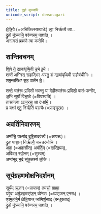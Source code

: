 ```yaml
---  
title: द्रुहो मुञ्चामि  
unicode_script: devanagari  
---  
```


क्षे॒त्रि॒यै (=अचिकित्स्यव्याधेः) त्वा॒ निर्ऋ॑त्यै त्वा..  
द्रु॒हो मु॑ञ्चामि॒ वरु॑णस्य॒ पाशा॑त् ।  
अ॒ना॒गसं॒ ब्रह्म॑णे त्वा करोमि।  
  
  
## शान्तिवचनम्  
  
शि॒वे ते॒ द्यावा॑पृथि॒वी उ॒भे इ॒मे ।  
शन्ते॑ अ॒ग्निस् स॒हाद्भिर् अ॑स्तु॒ शं द्यावा॑पृथि॒वी स॒हौष॑धीभिः ।  
शम॒न्तरि॑क्षꣳ स॒ह वाते॑न ते॒।  
  
  
शन्ते॒ चत॑स्रः प्र॒दिशो॑ भवन्तु या दैवी॒श्चत॑स्रः प्र॒दिशो॒ वात॑-पत्नीर्,  
अ॒भि सूर्यो॑ विच॒ष्टे (=विपश्यति) ।  
तासा॑न्त्वा ऽऽज॒रस॒ आ द॑धामि॒।  
प्र यक्ष्म॑ एतु॒ निर्ऋ॑तिं परा॒चैः (=प्राङ्मुखः) ।  
  
## अवर्तिनिवारणम्  
  
अमो॑चि॒ यक्ष्मा॑द् दुरि॒तादव॑र्त्यै (=आपत्तः)।  
द्रु॒हः पाशा॒न् निर्ऋ॑त्यै॒ च+उद॑मोचि ।  
अहा॒ (=अहासीत्) अव॑र्ति॒म् (=दारिद्र्यम्),  
अवि॑दत् स्यो॒नम् (=सुस्वम्)  
अप्य॑भूद् भ॒द्रे सु॑कृ॒तस्य॑ लो॒के ।  
  
## सूर्यग्रहणमोक्षनिदर्शनम्  
  
सूर्य॑म् ऋ॒तन् (=प्राप्तम्) तम॑सो॒ ग्राह्या॒  
यद्दे॒वा अमु॑ञ्च॒न्नसृ॑ज॒न् व्ये॑नसः (=व्यसृजन् एनसः) ।  
ए॒वम॒हमि॒मं क्षे॑त्रि॒याज् जा॑मिशँ॒साद् (बन्धूक्ताद्)  
द्रु॒हो मु॑ञ्चामि॒ वरु॑णस्य॒ पाशा॑त् । 
